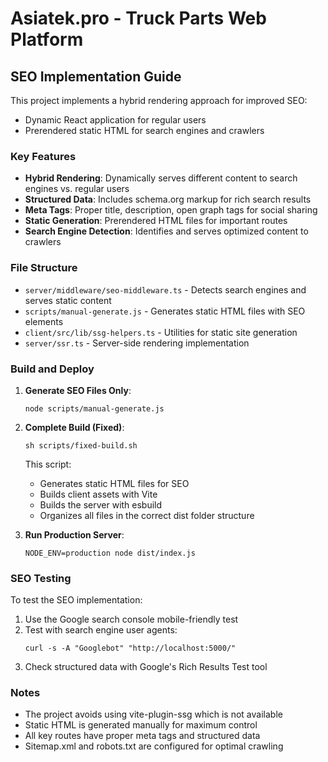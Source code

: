 # Asiatek.pro - Truck Parts Web Platform

## SEO Implementation Guide

This project implements a hybrid rendering approach for improved SEO:
- Dynamic React application for regular users
- Prerendered static HTML for search engines and crawlers

### Key Features

- **Hybrid Rendering**: Dynamically serves different content to search engines vs. regular users
- **Structured Data**: Includes schema.org markup for rich search results
- **Meta Tags**: Proper title, description, open graph tags for social sharing
- **Static Generation**: Prerendered HTML files for important routes
- **Search Engine Detection**: Identifies and serves optimized content to crawlers

### File Structure

- `server/middleware/seo-middleware.ts` - Detects search engines and serves static content
- `scripts/manual-generate.js` - Generates static HTML files with SEO elements
- `client/src/lib/ssg-helpers.ts` - Utilities for static site generation
- `server/ssr.ts` - Server-side rendering implementation

### Build and Deploy

1. **Generate SEO Files Only**:
   ```
   node scripts/manual-generate.js
   ```

2. **Complete Build (Fixed)**:
   ```
   sh scripts/fixed-build.sh
   ```
   This script:
   - Generates static HTML files for SEO
   - Builds client assets with Vite
   - Builds the server with esbuild
   - Organizes all files in the correct dist folder structure

3. **Run Production Server**:
   ```
   NODE_ENV=production node dist/index.js
   ```

### SEO Testing

To test the SEO implementation:

1. Use the Google search console mobile-friendly test
2. Test with search engine user agents:
   ```
   curl -s -A "Googlebot" "http://localhost:5000/"
   ```
3. Check structured data with Google's Rich Results Test tool

### Notes

- The project avoids using vite-plugin-ssg which is not available
- Static HTML is generated manually for maximum control
- All key routes have proper meta tags and structured data
- Sitemap.xml and robots.txt are configured for optimal crawling